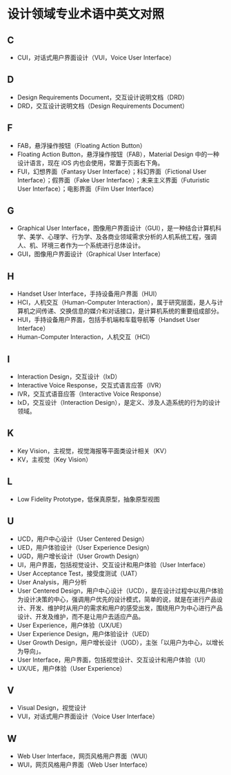 # 设计领域专业术语中英文对照

## C

- CUI，对话式用户界面设计（VUI，Voice User Interface）

## D

- Design Requirements Document，交互设计说明文档（DRD）
- DRD，交互设计说明文档（Design Requirements Document）

## F

- FAB，悬浮操作按钮（Floating Action Button）
- Floating Action Button，悬浮操作按钮（FAB），Material Design 中的一种设计语言，现在 iOS 内也会使用，常置于页面右下角。
- FUI，幻想界面（Fantasy User Interface）；科幻界面（Fictional User Interface）；假界面（Fake User Interface）；未来主义界面（Futuristic User Interface）；电影界面（Film User Interface）

## G

- Graphical User Interface，图像用户界面设计（GUI），是一种结合计算机科学、美学、心理学、行为学、及各商业领域需求分析的人机系统工程，强调人、机、环境三者作为一个系统进行总体设计。
- GUI，图像用户界面设计（Graphical User Interface）

## H

- Handset User Interface，手持设备用户界面（HUI）
- HCI，人机交互（Human-Computer Interaction），属于研究层面，是人与计算机之间传递、交换信息的媒介和对话接口，是计算机系统的重要组成部分。
- HUI，手持设备用户界面，包括手机端和车载导航等（Handset User Interface）
- Human-Computer Interaction，人机交互（HCI）

## I

- Interaction Design，交互设计（IxD）
- Interactive Voice Response，交互式语言应答（IVR）
- IVR，交互式语音应答（Interactive Voice Response）
- IxD，交互设计（Interaction Design），是定义、涉及人造系统的行为的设计领域。

## K

- Key Vision，主视觉，视觉海报等平面类设计相关（KV）
- KV，主视觉（Key Vision）

## L

- Low Fidelity Prototype，低保真原型，抽象原型视图

## U

- UCD，用户中心设计（User Centered Design）
- UED，用户体验设计（User Experience Design）
- UGD，用户增长设计（User Growth Design）
- UI，用户界面，包括视觉设计、交互设计和用户体验（User Interface）
- User Acceptance Test，接受度测试（UAT）
- User Analysis，用户分析
- User Centered Design，用户中心设计（UCD），是在设计过程中以用户体验为设计决策的中心，强调用户优先的设计模式，简单的说，就是在进行产品设计、开发、维护时从用户的需求和用户的感受出发，围绕用户为中心进行产品设计、开发及维护，而不是让用户去适应产品。
- User Experience，用户体验（UX/UE）
- User Experience Design，用户体验设计（UED）
- User Growth Design，用户增长设计（UGD），主张「以用户为中心，以增长为导向」。
- User Interface，用户界面，包括视觉设计、交互设计和用户体验（UI）
- UX/UE，用户体验（User Experience）

## V

- Visual Design，视觉设计
- VUI，对话式用户界面设计（Voice User Interface）

## W

- Web User Interface，网页风格用户界面（WUI）
- WUI，网页风格用户界面（Web User Interface）
